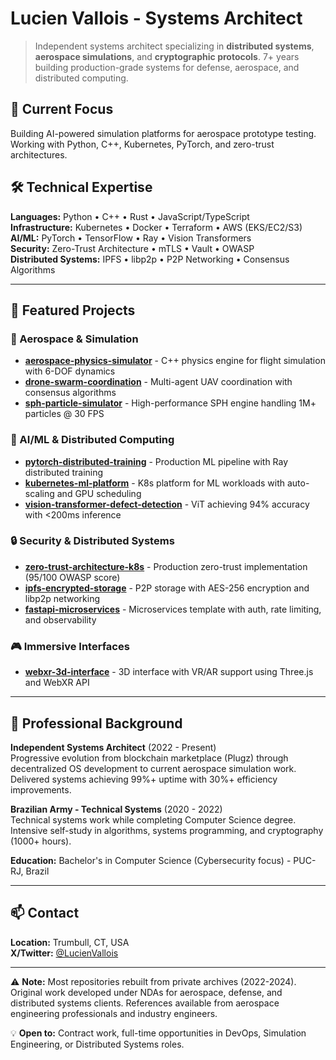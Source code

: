 # Lucien Vallois - Systems Architect

> Independent systems architect specializing in **distributed systems**, **aerospace simulations**, and **cryptographic protocols**. 7+ years building production-grade systems for defense, aerospace, and distributed computing.

## 🚀 Current Focus
Building AI-powered simulation platforms for aerospace prototype testing. Working with Python, C++, Kubernetes, PyTorch, and zero-trust architectures.

## 🛠️ Technical Expertise

**Languages:** Python • C++ • Rust • JavaScript/TypeScript  
**Infrastructure:** Kubernetes • Docker • Terraform • AWS (EKS/EC2/S3)  
**AI/ML:** PyTorch • TensorFlow • Ray • Vision Transformers  
**Security:** Zero-Trust Architecture • mTLS • Vault • OWASP  
**Distributed Systems:** IPFS • libp2p • P2P Networking • Consensus Algorithms

---

## 📌 Featured Projects

### 🚀 Aerospace & Simulation
- [**aerospace-physics-simulator**](https://github.com/lucien-vallois/aerospace-physics-simulator) - C++ physics engine for flight simulation with 6-DOF dynamics
- [**drone-swarm-coordination**](https://github.com/lucien-vallois/drone-swarm-coordination) - Multi-agent UAV coordination with consensus algorithms
- [**sph-particle-simulator**](https://github.com/lucien-vallois/sph-particle-simulator) - High-performance SPH engine handling 1M+ particles @ 30 FPS

### 🤖 AI/ML & Distributed Computing
- [**pytorch-distributed-training**](https://github.com/lucien-vallois/pytorch-distributed-training) - Production ML pipeline with Ray distributed training
- [**kubernetes-ml-platform**](https://github.com/lucien-vallois/kubernetes-ml-platform) - K8s platform for ML workloads with auto-scaling and GPU scheduling
- [**vision-transformer-defect-detection**](https://github.com/lucien-vallois/vision-transformer-defect-detection) - ViT achieving 94% accuracy with <200ms inference

### 🔒 Security & Distributed Systems
- [**zero-trust-architecture-k8s**](https://github.com/lucien-vallois/zero-trust-architecture-k8s) - Production zero-trust implementation (95/100 OWASP score)
- [**ipfs-encrypted-storage**](https://github.com/lucien-vallois/ipfs-encrypted-storage) - P2P storage with AES-256 encryption and libp2p networking
- [**fastapi-microservices**](https://github.com/lucien-vallois/fastapi-microservices) - Microservices template with auth, rate limiting, and observability

### 🎮 Immersive Interfaces
- [**webxr-3d-interface**](https://github.com/lucien-vallois/webxr-3d-interface) - 3D interface with VR/AR support using Three.js and WebXR API

---

## 💼 Professional Background

**Independent Systems Architect** (2022 - Present)  
Progressive evolution from blockchain marketplace (Plugz) through decentralized OS development to current aerospace simulation work. Delivered systems achieving 99%+ uptime with 30%+ efficiency improvements.

**Brazilian Army - Technical Systems** (2020 - 2022)  
Technical systems work while completing Computer Science degree. Intensive self-study in algorithms, systems programming, and cryptography (1000+ hours).

**Education:** Bachelor's in Computer Science (Cybersecurity focus) - PUC-RJ, Brazil

---

## 📫 Contact
  
**Location:** Trumbull, CT, USA  
**X/Twitter:** [@LucienVallois](https://x.com/LucienVallois)

---

⚠️ **Note:** Most repositories rebuilt from private archives (2022-2024). Original work developed under NDAs for aerospace, defense, and distributed systems clients. References available from aerospace engineering professionals and industry engineers.

💡 **Open to:** Contract work, full-time opportunities in DevOps, Simulation Engineering, or Distributed Systems roles.
